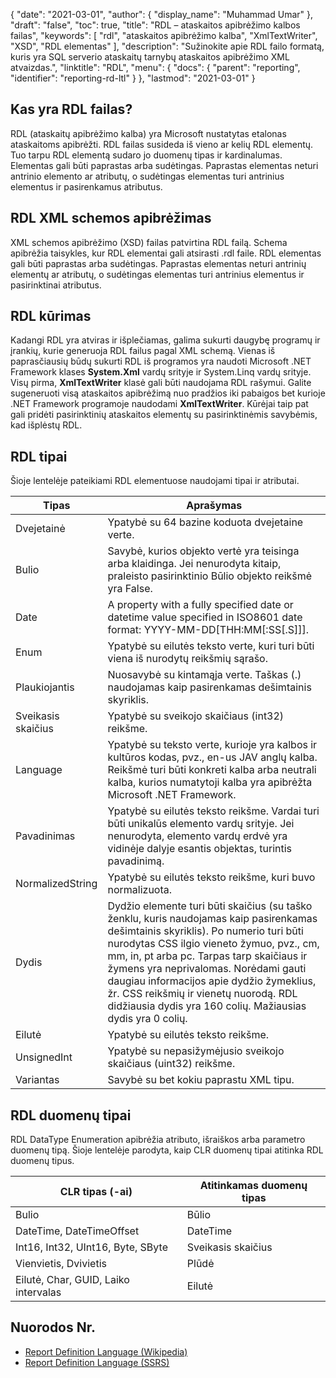 {
  "date": "2021-03-01",
  "author": {
    "display_name": "Muhammad Umar"
},
  "draft": "false",
  "toc": true,
  "title": "RDL – ataskaitos apibrėžimo kalbos failas",
  "keywords": [
"rdl",
"ataskaitos apibrėžimo kalba",
"XmlTextWriter",
"XSD",
"RDL elementas"
],
  "description": "Sužinokite apie RDL failo formatą, kuris yra SQL serverio ataskaitų tarnybų ataskaitos apibrėžimo XML atvaizdas.",
  "linktitle": "RDL",
  "menu": {
    "docs": {
      "parent": "reporting",
      "identifier": "reporting-rd-ltl"
}
},
  "lastmod": "2021-03-01"
}

## Kas yra RDL failas? ##

RDL (ataskaitų apibrėžimo kalba) yra Microsoft nustatytas etalonas ataskaitoms apibrėžti. RDL failas susideda iš vieno ar kelių RDL elementų. Tuo tarpu RDL elementą sudaro jo duomenų tipas ir kardinalumas. Elementas gali būti paprastas arba sudėtingas. Paprastas elementas neturi antrinio elemento ar atributų, o sudėtingas elementas turi antrinius elementus ir pasirenkamus atributus.

## RDL XML schemos apibrėžimas
XML schemos apibrėžimo (XSD) failas patvirtina RDL failą. Schema apibrėžia taisykles, kur RDL elementai gali atsirasti .rdl faile. RDL elementas gali būti paprastas arba sudėtingas. Paprastas elementas neturi antrinių elementų ar atributų, o sudėtingas elementas turi antrinius elementus ir pasirinktinai atributus.

## RDL kūrimas
Kadangi RDL yra atviras ir išplečiamas, galima sukurti daugybę programų ir įrankių, kurie generuoja RDL failus pagal XML schemą. Vienas iš paprasčiausių būdų sukurti RDL iš programos yra naudoti Microsoft .NET Framework klases **System.Xml** vardų srityje ir System.Linq vardų srityje. Visų pirma, **XmlTextWriter** klasė gali būti naudojama RDL rašymui. Galite sugeneruoti visą ataskaitos apibrėžimą nuo pradžios iki pabaigos bet kurioje .NET Framework programoje naudodami **XmlTextWriter**. Kūrėjai taip pat gali pridėti pasirinktinių ataskaitos elementų su pasirinktinėmis savybėmis, kad išplėstų RDL.

## RDL tipai
Šioje lentelėje pateikiami RDL elementuose naudojami tipai ir atributai.

|Tipas|Aprašymas|
---|---|
|Dvejetainė |Ypatybė su 64 bazine koduota dvejetaine verte.|
|Bulio| Savybė, kurios objekto vertė yra teisinga arba klaidinga. Jei nenurodyta kitaip, praleisto pasirinktinio Būlio objekto reikšmė yra False.|
|Date	|A property with a fully specified date or datetime value specified in ISO8601 date format: YYYY-MM-DD[THH:MM[:SS[.S]]].|
|Enum |Ypatybė su eilutės teksto verte, kuri turi būti viena iš nurodytų reikšmių sąrašo.|
|Plaukiojantis |Nuosavybė su kintamąja verte. Taškas (.) naudojamas kaip pasirenkamas dešimtainis skyriklis.|
|Sveikasis skaičius |Ypatybė su sveikojo skaičiaus (int32) reikšme.|
|Language |Ypatybė su teksto verte, kurioje yra kalbos ir kultūros kodas, pvz., en-us JAV anglų kalba. Reikšmė turi būti konkreti kalba arba neutrali kalba, kurios numatytoji kalba yra apibrėžta Microsoft .NET Framework.|
|Pavadinimas |Ypatybė su eilutės teksto reikšme. Vardai turi būti unikalūs elemento vardų srityje. Jei nenurodyta, elemento vardų erdvė yra vidinėje dalyje esantis objektas, turintis pavadinimą.|
|NormalizedString |Ypatybė su eilutės teksto reikšme, kuri buvo normalizuota.|
|Dydis |Dydžio elemente turi būti skaičius (su taško ženklu, kuris naudojamas kaip pasirenkamas dešimtainis skyriklis). Po numerio turi būti nurodytas CSS ilgio vieneto žymuo, pvz., cm, mm, in, pt arba pc. Tarpas tarp skaičiaus ir žymens yra neprivalomas. Norėdami gauti daugiau informacijos apie dydžio žymeklius, žr. CSS reikšmių ir vienetų nuorodą. RDL didžiausia dydis yra 160 colių. Mažiausias dydis yra 0 colių.|
|Eilutė |Ypatybė su eilutės teksto reikšme.|
|UnsignedInt |Ypatybė su nepasižymėjusio sveikojo skaičiaus (uint32) reikšme.|
|Variantas |Savybė su bet kokiu paprastu XML tipu.|

## RDL duomenų tipai
RDL DataType Enumeration apibrėžia atributo, išraiškos arba parametro duomenų tipą. Šioje lentelėje parodyta, kaip CLR duomenų tipai atitinka RDL duomenų tipus.

|CLR tipas (-ai) |Atitinkamas duomenų tipas|
---|---|
|Bulio| Būlio|
|DateTime, DateTimeOffset |DateTime|
|Int16, Int32, UInt16, Byte, SByte |Sveikasis skaičius|
|Vienvietis, Dvivietis |Plūdė|
|Eilutė, Char, GUID, Laiko intervalas |Eilutė|


## Nuorodos Nr.

- [Report Definition Language (Wikipedia)](https://en.wikipedia.org/wiki/Report_Definition_Language)
- [Report Definition Language (SSRS)](https://learn.microsoft.com/en-us/sql/reporting-services/reports/report-definition-language-ssrs)

